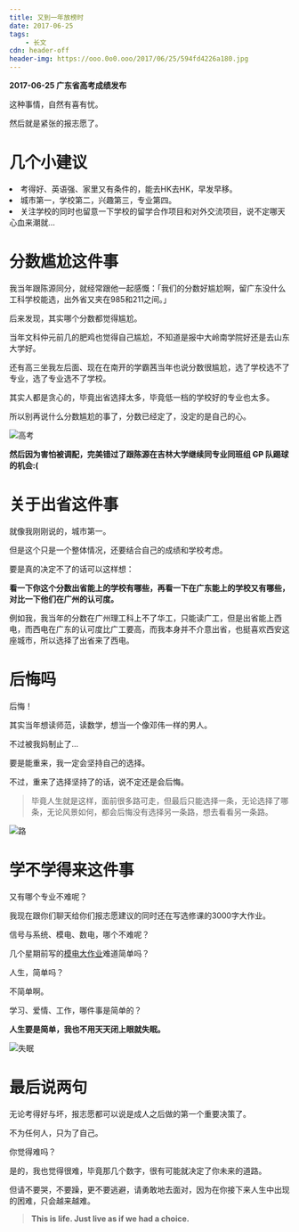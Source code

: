 ```yaml
---
title: 又到一年放榜时
date: 2017-06-25
tags:
	- 长文
cdn: header-off
header-img: https://ooo.0o0.ooo/2017/06/25/594fd4226a180.jpg
---
```


**2017-06-25 广东省高考成绩发布**

这种事情，自然有喜有忧。

然后就是紧张的报志愿了。

# 几个小建议

><ul>
<li>考得好、英语强、家里又有条件的，能去HK去HK，早发早移。</li>
<li>城市第一，学校第二，兴趣第三，专业第四。</li>
<li>关注学校的同时也留意一下学校的留学合作项目和对外交流项目，说不定哪天心血来潮就...</li>
</ul>

<!--more-->

# 分数尴尬这件事

我当年跟陈源同分，就经常跟他一起感慨：「我们的分数好尴尬啊，留广东没什么工科学校能选，出外省又夹在985和211之间。」

后来发现，其实哪个分数都觉得尴尬。

当年文科仲元前几的肥鸡也觉得自己尴尬，不知道是报中大岭南学院好还是去山东大学好。

还有高三坐我左后面、现在在南开的学霸茜当年也说分数很尴尬，选了学校选不了专业，选了专业选不了学校。

其实人都是贪心的，毕竟出省选择太多，毕竟低一档的学校好的专业也太多。

所以别再说什么分数尴尬的事了，分数已经定了，没定的是自己的心。

![高考](https://ooo.0o0.ooo/2017/06/25/594fd4433d150.jpg)

**然后因为害怕被调配，完美错过了跟陈源在吉林大学继续同专业同班组 <del>CP</del> 队踢球的机会:(**

# 关于出省这件事

就像我刚刚说的，城市第一。

但是这个只是一个整体情况，还要结合自己的成绩和学校考虑。

要是真的决定不了的话可以这样想：

**看一下你这个分数出省能上的学校有哪些，再看一下在广东能上的学校又有哪些，对比一下他们在广州的认可度。**

例如我，我当年的分数在广州理工科上不了华工，只能读广工，但是出省能上西电，而西电在广东的认可度比广工要高，而我本身并不介意出省，也挺喜欢西安这座城市，所以选择了出省来了西电。

# 后悔吗

后悔！

其实当年想读师范，读数学，想当一个像邓伟一样的男人。

不过被我妈制止了...

要是能重来，我一定会坚持自己的选择。

不过，重来了选择坚持了的话，说不定还是会后悔。

>毕竟人生就是这样，面前很多路可走，但最后只能选择一条，无论选择了哪条，无论风景如何，都会后悔没有选择另一条路，想去看看另一条路。

![路](https://ooo.0o0.ooo/2017/06/25/594fd48110eed.jpg)

# 学不学得来这件事

又有哪个专业不难呢？

我现在跟你们聊天给你们报志愿建议的同时还在写选修课的3000字大作业。

信号与系统、模电、数电，哪个不难呢？

几个星期前写的<a href="http://fabre-li.com/%E5%AE%9E%E9%AA%8C/%E3%80%8A%E7%94%B5%E5%AD%90%E7%A7%A4%E6%A8%A1%E6%8B%9F%E9%83%A8%E5%88%86%E7%94%B5%E8%B7%AF%E8%AE%BE%E8%AE%A1%E3%80%8B%E2%80%94%E2%80%94%E6%A8%A1%E7%94%B5%E5%A4%A7%E4%BD%9C%E4%B8%9A/">模电大作业</a>难道简单吗？

人生，简单吗？

不简单啊。

学习、爱情、工作，哪件事是简单的？

**人生要是简单，我也不用天天闭上眼就失眠。**

![失眠](https://ooo.0o0.ooo/2017/06/25/594fd4cd8cee1.jpg)

# 最后说两句

无论考得好与坏，报志愿都可以说是成人之后做的第一个重要决策了。

不为任何人，只为了自己。

你觉得难吗？

是的，我也觉得很难，毕竟那几个数字，很有可能就决定了你未来的道路。

但请不要哭，不要躁，更不要逃避，请勇敢地去面对，因为在你接下来人生中出现的困难，只会越来越难。

>**This is life. Just live as if we had a choice.**
